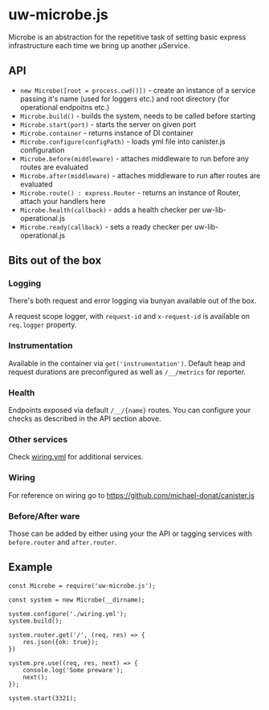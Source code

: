 # uw-microbe.js

Microbe is an abstraction for the repetitive task of setting basic express infrastructure each time we bring up another μService.


## API

- `new Microbe([root = process.cwd()])` - create an instance of a service passing it's name (used for loggers etc.) and root directory (for operational endpoitns etc.)
- `Microbe.build()` - builds the system, needs to be called before starting
- `Microbe.start(port)` - starts the server on given port
- `Microbe.container` - returns instance of DI container
- `Microbe.configure(configPath)` - loads yml file into canister.js configuration
- `Microbe.before(middleware)` - attaches middleware to run before any routes are evaluated
- `Microbe.after(middleware)` - attaches middleware to run after routes are evaluated
- `Microbe.route() : express.Router` - returns an instance of Router, attach your handlers here
- `Microbe.health(callback)` - adds a health checker per uw-lib-operational.js
- `Microbe.ready(callback)` - sets a ready checker per uw-lib-operational.js


## Bits out of the box

### Logging

There's both request and error logging via bunyan available out of the box.

A request scope logger, with `request-id` and `x-request-id` is available on `req.logger` property.

### Instrumentation

Available in the container via `get('instrumentation')`. Default heap and request durations are preconfigured as well as `/__/metrics` for reporter.

### Health

Endpoints exposed via default `/__/{name}` routes. You can configure your checks as described in the API section above.

### Other services

Check [wiring.yml](wiring.yml) for additional services.

### Wiring

For reference on wiring go to https://github.com/michael-donat/canister.js

### Before/After ware

Those can be added by either using your the API or tagging services with `before.router` and `after.router`.  

## Example

```nodejs
const Microbe = require('uw-microbe.js');

const system = new Microbe(__dirname);

system.configure('./wiring.yml');
system.build();

system.router.get('/', (req, res) => {
	res.json({ok: true});
})

system.pre.use((req, res, next) => {
	console.log('Some preware');
	next();
});

system.start(3321);
```
